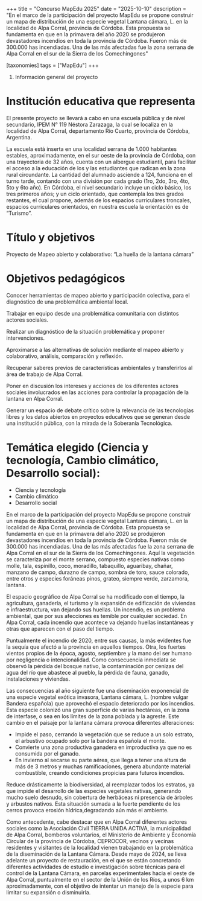 +++
title = "Concurso MapEdu 2025"
date = "2025-10-10"
description = "En el marco de la participación del proyecto MapEdu se propone construir un mapa de distribución de una especie vegetal Lantana cámara, L. en la localidad de Alpa Corral, provincia de Córdoba. Esta propuesta se fundamenta en que en la primavera del año 2020 se produjeron devastadores incendios en toda la provincia de Córdoba. Fueron más de 300.000 has incendiadas. Una de las más afectadas fue la zona serrana de Alpa Corral en el sur de la Sierra de los Comechingones"

[taxonomies]
tags = ["MapEdu"]
+++

1. Información general del proyecto

# Institución educativa que representa

El presente proyecto se llevará a cabo en una escuela pública y de nivel secundario, IPEM N° 119 Néstora Zarazaga, la cual se localiza en la localidad de Alpa Corral, departamento Río Cuarto, provincia de Córdoba, Argentina.

La escuela está inserta en una localidad serrana de 1.000 habitantes estables, aproximadamente, en el sur oeste de la provincia de Córdoba, con una trayectoria de 32 años, cuenta con un albergue estudiantil, para facilitar el acceso a la educación de los y las estudiantes que radican en la zona rural circundante. La cantidad del alumnado asciende a 124, funciona en el turno tarde, contando con una división por cada grado (1ro, 2do, 3ro, 4to, 5to y 6to año). En Córdoba, el nivel secundario incluye un ciclo básico, los tres primeros años; y un ciclo orientado, que contempla los tres grados restantes, el cual propone, además de los espacios curriculares troncales, espacios curriculares orientados, en nuestra escuela la orientación es de “Turismo”.

# Título y objetivos

Proyecto de Mapeo abierto y colaborativo: “La huella de la lantana cámara”

# Objetivos pedagógicos

Conocer herramientas de mapeo abierto y participación colectiva, para el diagnóstico de una problemática ambiental local.  

Trabajar en equipo desde una problemática comunitaria con distintos actores sociales.

Realizar un diagnóstico de la situación problemática y proponer intervenciones.

Aproximarse a las alternativas de solución mediante el mapeo abierto y colaborativo, análisis, comparación y reflexión.

Recuperar saberes previos de características ambientales y transferirlos al área de trabajo de Alpa Corral.

Poner en discusión los intereses y acciones de los diferentes actores sociales involucrados en las acciones para controlar la propagación de la lantana en Alpa Corral.

Generar un espacio de debate crítico sobre la relevancia de las tecnologías libres y los datos abiertos en proyectos educativos que se generan desde una institución pública, con la mirada de la Soberanía Tecnológica. 

# Temática elegido (Ciencia y tecnología, Cambio climático, Desarrollo social): 

- Ciencia y tecnología
- Cambio climático
- Desarrollo social

En el marco de la participación del proyecto MapEdu se propone construir un mapa de distribución de una especie vegetal Lantana cámara, L. en la localidad de Alpa Corral, provincia de Córdoba. Esta propuesta se fundamenta en que en la primavera del año 2020 se produjeron devastadores incendios en toda la provincia de Córdoba. Fueron más de 300.000 has incendiadas. Una de las más afectadas fue la zona serrana de Alpa Corral en el sur de la Sierra de los Comechingones. Aquí la vegetación se caracteriza por el monte serrano, compuesto especies nativas como molle, tala, espinillo, coco, moradillo, tabaquillo, aguaribay, chañar, manzano de campo, durazno de campo, sombra de toro, sauce colorado, entre otros y especies foráneas pinos, grateo, siempre verde, zarzamora, lantana. 

El espacio geográfico de Alpa Corral se ha modificado con el tiempo, la agricultura, ganadería, el turismo y la expansión de edificación de viviendas e infraestructura, van dejando sus huellas. Un incendio, es un problema ambiental, que por sus afecciones es temible por cualquier sociedad. En Alpa Corral, cada incendio que acontece va dejando huellas instantáneas y otras que aparecen con el paso del tiempo.

Puntualmente el incendio de 2020, entre sus causas, la más evidentes fue la sequía que afectó a la provincia en aquellos tiempos. Otra, los fuertes vientos propios de la época, agosto, septiembre y la mano del ser humano por negligencia o intencionalidad. Como consecuencia inmediata se observó la pérdida del bosque nativo, la contaminación por cenizas del agua del río que abastece al pueblo, la pérdida de fauna, ganado,  instalaciones y viviendas. 

Las consecuencias al año siguiente fue una diseminación exponencial de una especie vegetal exótica invasora, Lantana cámara, L. (nombre vulgar Bandera española) que aprovechó el espacio deteriorado por los incendios. Esta especie colonizó una gran superficie de varias hectáreas, en la zona de interfase, o sea en los límites de la zona poblada y la agreste. Este cambio en el paisaje por la lantana cámara provoca diferentes alteraciones:

- Impide el paso, cerrando la vegetación que se reduce a un solo estrato, el arbustivo ocupado solo por la bandera española el monte. 
- Convierte una zona productiva ganadera en improductiva ya que no es consumida por el ganado.
- En invierno al secarse su parte aérea, que llega a tener una altura de más de 3 metros y muchas ramificaciones, genera abundante material combustible, creando condiciones propicias para futuros incendios.

Reduce drásticamente la biodiversidad, al reemplazar todos los estratos, ya que impide el desarrollo de las especies vegetales nativas, generando mucho suelo desnudo, sin cobertura de herbáceas ni presencia de árboles y arbustos nativos. Esta situación sumada a la fuerte pendiente de los cerros provoca erosión hídrica,degradando aún más el ambiente.

Como antecedente, cabe destacar que en Alpa Corral diferentes actores sociales como la Asociación Civil TIERRA UNIDA ACTIVA, la municipalidad de Alpa Corral, bomberos voluntarios, el Ministerio de Ambiente y Economía Circular de la provincia de Córdoba, CEPROCOR, vecinos y vecinas residentes y visitantes de la localidad vienen trabajando en la problemática de la diseminación de la Lantana Cámara.
Desde mayo de 2024, se lleva adelante un proyecto de restauración, en el que  se están concretando diferentes actividades de estudio e investigación sobre técnicas para el control de la Lantana Cámara, en parcelas experimentales hacia el oeste de Alpa Corral, puntualmente en el sector de la Unión de los Ríos, a unos 6 km aproximadamente, con el objetivo de intentar un manejo de la especie para limitar su expansión o disminuirla.
